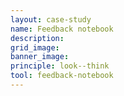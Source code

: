```yaml
---
layout: case-study
name: Feedback notebook
description:
grid_image:
banner_image:
principle: look--think
tool: feedback-notebook
---
```


